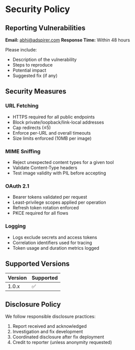 # Security Policy

## Reporting Vulnerabilities

**Email:** abhi@adspirer.com
**Response Time:** Within 48 hours

Please include:
- Description of the vulnerability
- Steps to reproduce
- Potential impact
- Suggested fix (if any)

## Security Measures

### URL Fetching
- HTTPS required for all public endpoints
- Block private/loopback/link-local addresses
- Cap redirects (≤5)
- Enforce per-URL and overall timeouts
- Size limits enforced (10MB per image)

### MIME Sniffing
- Reject unexpected content types for a given tool
- Validate Content-Type headers
- Test image validity with PIL before accepting

### OAuth 2.1
- Bearer tokens validated per request
- Least-privilege scopes applied per operation
- Refresh token rotation enforced
- PKCE required for all flows

### Logging
- Logs exclude secrets and access tokens
- Correlation identifiers used for tracing
- Token usage and duration metrics logged

## Supported Versions

| Version | Supported          |
| ------- | ------------------ |
| 1.0.x   | :white_check_mark: |

## Disclosure Policy

We follow responsible disclosure practices:
1. Report received and acknowledged
2. Investigation and fix development
3. Coordinated disclosure after fix deployment
4. Credit to reporter (unless anonymity requested)
